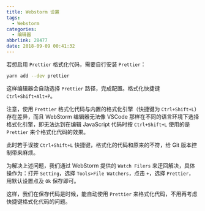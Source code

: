 ```yaml
---
title: Webstorm 设置
tags:
  - Webstorm
categories:
  - 编辑器
abbrlink: 28477
date: 2018-09-09 00:41:32
---
```


若想启用 `Prettier` 格式化代码，需要自行安装 `Prettier`：

```bash
yarn add --dev prettier
```
这样编辑器会自动选择 `Prettier` 路径，完成配置。格式化快捷键 `Ctrl+Shift+Alt+P`。

注意，使用 `Prettier` 格式化代码与内置的格式化引擎（快捷键为 `Ctrl+Shift+L`）存在差异，而且 WebStorm 编辑器无法像 VSCode 那样在不同的语言环境下选择格式化引擎，即无法达到在编辑 JavaScript 代码时按 `Ctrl+Shift+L` 使用的是 `Prettier` 来个格式化代码的效果。

此时若手误按 `Ctrl+Shift+L` 快捷键，格式化的代码和原来的不符，给 Git 版本控制带来麻烦。

为解决上述问题，我们通过 WebStorm 提供的 `Watch Filers` 来迂回解决，具体操作为：打开 `Setting`，选择 `Tools>File Watchers`，点击 `+`，选择 `Prettier`，用默认设置点及 `Ok` 保存即可。

这样，我们在保存代码是时候，能自动使用 `Prettier` 来格式化代码，不用再考虑快捷键格式化代码的问题。